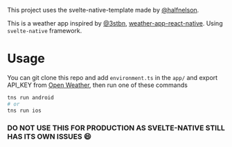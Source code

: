 This project uses the svelte-native-template made by [@halfnelson](https://github.com/halfnelson).

This is a weather app inspired by [@3stbn](https://github.com/3stbn), [weather-app-react-native](https://github.com/3stbn/weather-app-react-native). Using `svelte-native` framework. 

# Usage

You can git clone this repo and add `environment.ts` in the `app/` and export API_KEY from [Open Weather](https://openweathermap.org/), then run one of these commands

```bash
tns run android
# or
tns run ios
```
### DO NOT USE THIS FOR PRODUCTION AS SVELTE-NATIVE STILL HAS ITS OWN ISSUES :smile:

